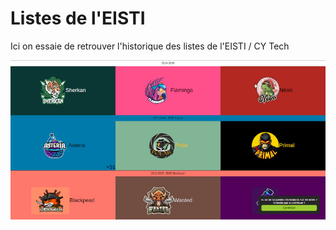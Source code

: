 # Listes de l'EISTI

Ici on essaie de retrouver l'historique des listes de l'EISTI / CY Tech

![Capture d'écran](screenshot.jpg)